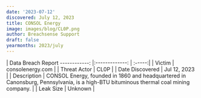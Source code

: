 ```yaml
---
date: '2023-07-12'
discovered: July 12, 2023
title: CONSOL Energy
image: images/blog/CL0P.png
author: Breachsense Support
draft: false
yearmonths: 2023/july
---
```



| Data Breach Report
------------:     |:-------------:    | :-----:|
| Victim      | consolenergy.com      | 
| Threat Actor      |  CL0P     | 
| Date Discovered      | Jul 12, 2023      | 
| Description      | CONSOL Energy, founded in 1860 and headquartered in Canonsburg, Pennsylvania, is a high-BTU bituminous thermal coal mining company.      | 
| Leak Size      | Unknown      | 

